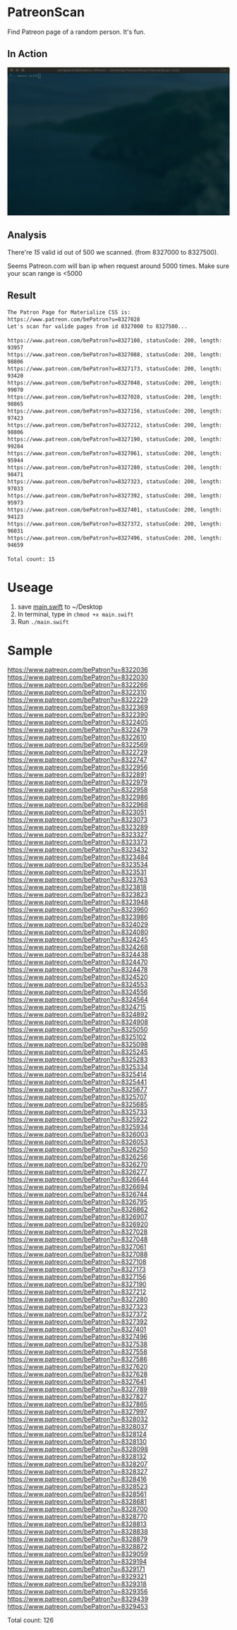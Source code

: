 # PatreonScan
Find Patreon page of a random person. It's fun.

## In Action
![animatic](https://github.com/zenglekidd/PatreonScan/blob/master/animatic.gif)

## Analysis
There're *15* valid id out of 500 we scanned. (from 8327000 to 8327500). 

Seems Patreon.com will ban ip when request around 5000 times. Make sure your scan range is <5000

## Result

```
The Patron Page for Materialize CSS is: https://www.patreon.com/bePatron?u=8327028
Let's scan for valide pages from id 8327000 to 8327500...

https://www.patreon.com/bePatron?u=8327108, statusCode: 200, length: 93957
https://www.patreon.com/bePatron?u=8327088, statusCode: 200, length: 98806
https://www.patreon.com/bePatron?u=8327173, statusCode: 200, length: 93420
https://www.patreon.com/bePatron?u=8327048, statusCode: 200, length: 99070
https://www.patreon.com/bePatron?u=8327028, statusCode: 200, length: 98865
https://www.patreon.com/bePatron?u=8327156, statusCode: 200, length: 97423
https://www.patreon.com/bePatron?u=8327212, statusCode: 200, length: 98806
https://www.patreon.com/bePatron?u=8327190, statusCode: 200, length: 99284
https://www.patreon.com/bePatron?u=8327061, statusCode: 200, length: 95944
https://www.patreon.com/bePatron?u=8327280, statusCode: 200, length: 98471
https://www.patreon.com/bePatron?u=8327323, statusCode: 200, length: 97033
https://www.patreon.com/bePatron?u=8327392, statusCode: 200, length: 95973
https://www.patreon.com/bePatron?u=8327401, statusCode: 200, length: 94123
https://www.patreon.com/bePatron?u=8327372, statusCode: 200, length: 96031
https://www.patreon.com/bePatron?u=8327496, statusCode: 200, length: 94659

Total count: 15
```

# Useage
1. save [main.swift](https://github.com/zenglekidd/PatreonScan/blob/master/main.swift) to ~/Desktop
2. In terminal, type in `chmod +x main.swift`
3. Run `./main.swift`

# Sample
https://www.patreon.com/bePatron?u=8322036  
https://www.patreon.com/bePatron?u=8322030  
https://www.patreon.com/bePatron?u=8322266  
https://www.patreon.com/bePatron?u=8322310  
https://www.patreon.com/bePatron?u=8322229  
https://www.patreon.com/bePatron?u=8322369  
https://www.patreon.com/bePatron?u=8322390  
https://www.patreon.com/bePatron?u=8322405  
https://www.patreon.com/bePatron?u=8322479  
https://www.patreon.com/bePatron?u=8322610  
https://www.patreon.com/bePatron?u=8322569  
https://www.patreon.com/bePatron?u=8322729  
https://www.patreon.com/bePatron?u=8322747  
https://www.patreon.com/bePatron?u=8322956  
https://www.patreon.com/bePatron?u=8322891  
https://www.patreon.com/bePatron?u=8322979  
https://www.patreon.com/bePatron?u=8322958  
https://www.patreon.com/bePatron?u=8322986  
https://www.patreon.com/bePatron?u=8322968  
https://www.patreon.com/bePatron?u=8323051  
https://www.patreon.com/bePatron?u=8323073  
https://www.patreon.com/bePatron?u=8323289  
https://www.patreon.com/bePatron?u=8323327  
https://www.patreon.com/bePatron?u=8323373  
https://www.patreon.com/bePatron?u=8323432  
https://www.patreon.com/bePatron?u=8323484  
https://www.patreon.com/bePatron?u=8323534  
https://www.patreon.com/bePatron?u=8323531  
https://www.patreon.com/bePatron?u=8323763  
https://www.patreon.com/bePatron?u=8323818  
https://www.patreon.com/bePatron?u=8323823  
https://www.patreon.com/bePatron?u=8323948  
https://www.patreon.com/bePatron?u=8323960  
https://www.patreon.com/bePatron?u=8323986  
https://www.patreon.com/bePatron?u=8324029  
https://www.patreon.com/bePatron?u=8324080  
https://www.patreon.com/bePatron?u=8324245  
https://www.patreon.com/bePatron?u=8324268  
https://www.patreon.com/bePatron?u=8324438  
https://www.patreon.com/bePatron?u=8324470  
https://www.patreon.com/bePatron?u=8324478  
https://www.patreon.com/bePatron?u=8324520  
https://www.patreon.com/bePatron?u=8324553  
https://www.patreon.com/bePatron?u=8324556  
https://www.patreon.com/bePatron?u=8324564  
https://www.patreon.com/bePatron?u=8324715  
https://www.patreon.com/bePatron?u=8324892  
https://www.patreon.com/bePatron?u=8324908  
https://www.patreon.com/bePatron?u=8325050  
https://www.patreon.com/bePatron?u=8325102  
https://www.patreon.com/bePatron?u=8325098  
https://www.patreon.com/bePatron?u=8325245  
https://www.patreon.com/bePatron?u=8325283  
https://www.patreon.com/bePatron?u=8325334  
https://www.patreon.com/bePatron?u=8325414  
https://www.patreon.com/bePatron?u=8325441  
https://www.patreon.com/bePatron?u=8325677  
https://www.patreon.com/bePatron?u=8325707  
https://www.patreon.com/bePatron?u=8325685  
https://www.patreon.com/bePatron?u=8325733  
https://www.patreon.com/bePatron?u=8325922  
https://www.patreon.com/bePatron?u=8325934  
https://www.patreon.com/bePatron?u=8326003  
https://www.patreon.com/bePatron?u=8326053  
https://www.patreon.com/bePatron?u=8326250  
https://www.patreon.com/bePatron?u=8326256  
https://www.patreon.com/bePatron?u=8326270  
https://www.patreon.com/bePatron?u=8326277  
https://www.patreon.com/bePatron?u=8326644  
https://www.patreon.com/bePatron?u=8326694  
https://www.patreon.com/bePatron?u=8326744  
https://www.patreon.com/bePatron?u=8326795  
https://www.patreon.com/bePatron?u=8326862  
https://www.patreon.com/bePatron?u=8326907  
https://www.patreon.com/bePatron?u=8326920  
https://www.patreon.com/bePatron?u=8327028  
https://www.patreon.com/bePatron?u=8327048  
https://www.patreon.com/bePatron?u=8327061  
https://www.patreon.com/bePatron?u=8327088  
https://www.patreon.com/bePatron?u=8327108  
https://www.patreon.com/bePatron?u=8327173  
https://www.patreon.com/bePatron?u=8327156  
https://www.patreon.com/bePatron?u=8327190  
https://www.patreon.com/bePatron?u=8327212  
https://www.patreon.com/bePatron?u=8327280  
https://www.patreon.com/bePatron?u=8327323  
https://www.patreon.com/bePatron?u=8327372  
https://www.patreon.com/bePatron?u=8327392  
https://www.patreon.com/bePatron?u=8327401  
https://www.patreon.com/bePatron?u=8327496  
https://www.patreon.com/bePatron?u=8327538  
https://www.patreon.com/bePatron?u=8327558  
https://www.patreon.com/bePatron?u=8327586  
https://www.patreon.com/bePatron?u=8327620  
https://www.patreon.com/bePatron?u=8327628  
https://www.patreon.com/bePatron?u=8327641  
https://www.patreon.com/bePatron?u=8327789  
https://www.patreon.com/bePatron?u=8327827  
https://www.patreon.com/bePatron?u=8327865  
https://www.patreon.com/bePatron?u=8327997  
https://www.patreon.com/bePatron?u=8328032  
https://www.patreon.com/bePatron?u=8328037  
https://www.patreon.com/bePatron?u=8328124  
https://www.patreon.com/bePatron?u=8328130  
https://www.patreon.com/bePatron?u=8328098  
https://www.patreon.com/bePatron?u=8328132  
https://www.patreon.com/bePatron?u=8328207  
https://www.patreon.com/bePatron?u=8328327  
https://www.patreon.com/bePatron?u=8328416  
https://www.patreon.com/bePatron?u=8328523  
https://www.patreon.com/bePatron?u=8328561  
https://www.patreon.com/bePatron?u=8328681  
https://www.patreon.com/bePatron?u=8328700  
https://www.patreon.com/bePatron?u=8328770  
https://www.patreon.com/bePatron?u=8328813  
https://www.patreon.com/bePatron?u=8328838  
https://www.patreon.com/bePatron?u=8328879  
https://www.patreon.com/bePatron?u=8328872  
https://www.patreon.com/bePatron?u=8329059  
https://www.patreon.com/bePatron?u=8329194  
https://www.patreon.com/bePatron?u=8329171  
https://www.patreon.com/bePatron?u=8329321  
https://www.patreon.com/bePatron?u=8329318  
https://www.patreon.com/bePatron?u=8329356  
https://www.patreon.com/bePatron?u=8329439  
https://www.patreon.com/bePatron?u=8329453  

  Total count: 126  
